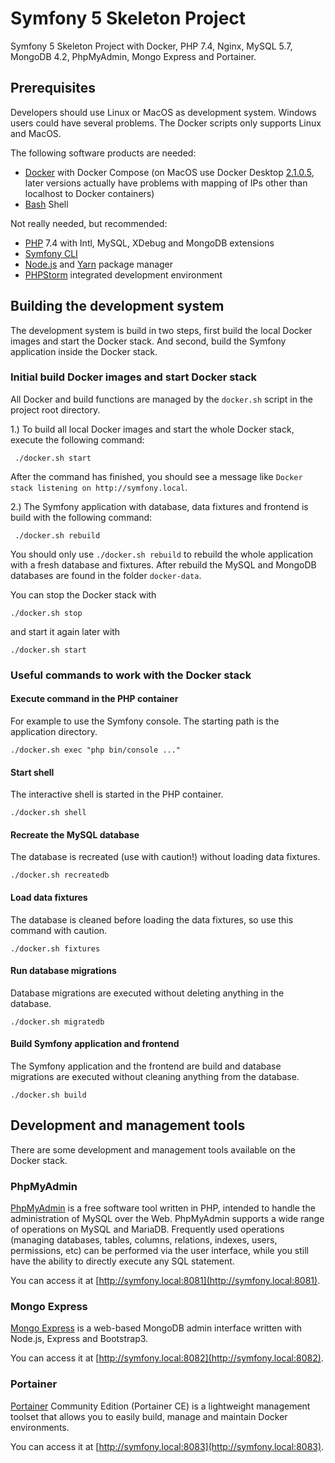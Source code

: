 # Symfony 5 Skeleton Project

Symfony 5 Skeleton Project with Docker, PHP 7.4, Nginx, MySQL 5.7, MongoDB 4.2,
PhpMyAdmin, Mongo Express and Portainer.

## Prerequisites

Developers should use Linux or MacOS as development system. Windows users could have
several problems. The Docker scripts only supports Linux and MacOS.

The following software products are needed:

+ [Docker](https://docker.com) with Docker Compose (on MacOS use Docker Desktop 
  [2.1.0.5](https://download.docker.com/mac/stable/40693/Docker.dmg), later versions
  actually have problems with mapping of IPs other than localhost to Docker containers)
+ [Bash](https://www.gnu.org/software/bash/) Shell

Not really needed, but recommended:

+ [PHP](https://php.net) 7.4 with Intl, MySQL, XDebug and MongoDB extensions
+ [Symfony CLI](https://symfony.com/download)
+ [Node.js](https://nodejs.org) and [Yarn](https://yarnpkg.com) package manager
+ [PHPStorm](https://www.jetbrains.com/phpstorm/) integrated development environment

## Building the development system

The development system is build in two steps, first build the local Docker images and
start the Docker stack. And second, build the Symfony application inside the Docker
stack.

### Initial build Docker images and start Docker stack 

All Docker and build functions are managed by the `docker.sh` script in the project
root directory.

1.) To build all local Docker images and start the whole Docker stack, execute the following
command:

     ./docker.sh start
    
After the command has finished, you should see a message like `Docker stack listening on http://symfony.local`.
 
2.) The Symfony application with database, data fixtures and frontend is build with the following command:

     ./docker.sh rebuild
    
You should only use `./docker.sh rebuild` to rebuild the whole application with a fresh database and fixtures.
After rebuild the MySQL and MongoDB databases are found in the folder `docker-data`.     

You can stop the Docker stack with

    ./docker.sh stop
    
and start it again later with

    ./docker.sh start

### Useful commands to work with the Docker stack

#### Execute command in the PHP container

For example to use the Symfony console. The starting path is the application directory.

    ./docker.sh exec "php bin/console ..."      

#### Start shell

The interactive shell is started in the PHP container.

    ./docker.sh shell
    
#### Recreate the MySQL database
 
The database is recreated (use with caution!) without loading data fixtures.

    ./docker.sh recreatedb
    
#### Load data fixtures
 
The database is cleaned before loading the data fixtures, so use this command with
caution.

    ./docker.sh fixtures

#### Run database migrations

Database migrations are executed without deleting anything in the database.

    ./docker.sh migratedb
        
#### Build Symfony application and frontend
 
The Symfony application and the frontend are build and database migrations are executed
without cleaning anything from the database.

    ./docker.sh build
     
## Development and management tools

There are some development and management tools available on the Docker stack. 

### PhpMyAdmin

[PhpMyAdmin](https://phpmyadmin.net) is a free software tool written in PHP, intended 
to handle the administration of MySQL over the Web. PhpMyAdmin supports a wide range 
of operations on MySQL and MariaDB. Frequently used operations (managing databases, 
tables, columns, relations, indexes, users, permissions, etc) can be performed via 
the user interface, while you still have the ability to directly execute any SQL 
statement. 

You can access it at [http://symfony.local:8081](http://symfony.local:8081).

### Mongo Express

[Mongo Express](https://github.com/mongo-express/mongo-express) is a web-based 
MongoDB admin interface written with Node.js, Express and Bootstrap3. 

You can access it at [http://symfony.local:8082](http://symfony.local:8082).

### Portainer

[Portainer](https://portainer.io) Community Edition (Portainer CE) is a lightweight 
management toolset that allows you to easily build, manage and maintain Docker 
environments.

You can access it at [http://symfony.local:8083](http://symfony.local:8083).
